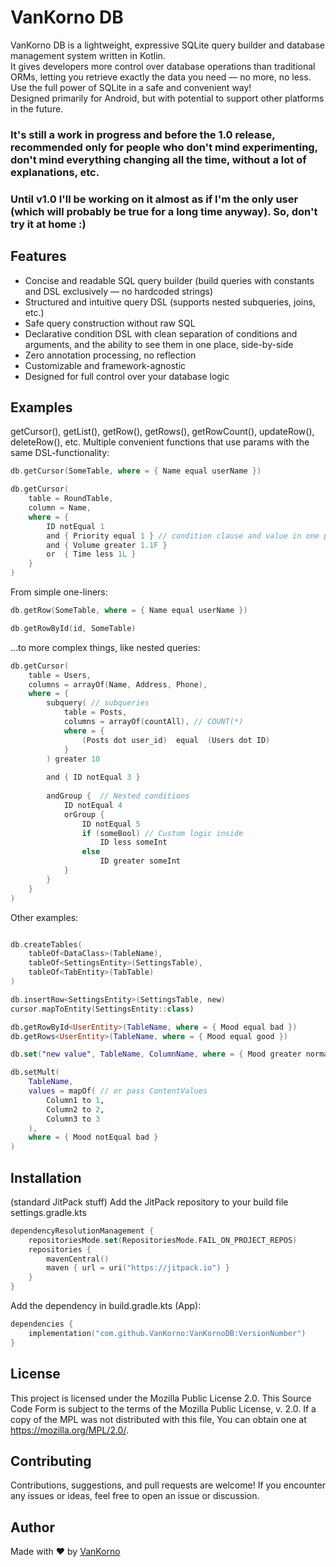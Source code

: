 # VanKorno DB

VanKorno DB is a lightweight, expressive SQLite query builder and database management system written in Kotlin.  
It gives developers more control over database operations than traditional ORMs, letting you retrieve exactly the data you need — no more, no less.  
Use the full power of SQLite in a safe and convenient way!  
Designed primarily for Android, but with potential to support other platforms in the future.

### It's still a work in progress and before the 1.0 release, recommended only for people who don't mind experimenting, don't mind everything changing all the time, without a lot of explanations, etc.
### Until v1.0 I'll be working on it almost as if I'm the only user (which will probably be true for a long time anyway). So, don't try it at home :)


## Features

- Concise and readable SQL query builder (build queries with constants and DSL exclusively — no hardcoded strings)
- Structured and intuitive query DSL (supports nested subqueries, joins, etc.)
- Safe query construction without raw SQL
- Declarative condition DSL with clean separation of conditions and arguments, and the ability to see them in one place, side-by-side
- Zero annotation processing, no reflection
- Customizable and framework-agnostic
- Designed for full control over your database logic


## Examples

getCursor(), getList(), getRow(), getRows(), getRowCount(), updateRow(), deleteRow(), etc.
Multiple convenient functions that use params with the same DSL-functionality:

```kotlin
db.getCursor(SomeTable, where = { Name equal userName })

db.getCursor(
    table = RoundTable,
    column = Name,
    where = {
        ID notEqual 1
        and { Priority equal 1 } // condition clause and value in one place
        and { Volume greater 1.1F }
        or  { Time less 1L }
    }
)
```


From simple one-liners:
```kotlin
db.getRow(SomeTable, where = { Name equal userName })

db.getRowById(id, SomeTable)
```

...to more complex things, like nested queries:

```kotlin
db.getCursor(
    table = Users,
    columns = arrayOf(Name, Address, Phone),
    where = {
        subquery( // subqueries
            table = Posts,
            columns = arrayOf(countAll), // COUNT(*)
            where = {
                (Posts dot user_id)  equal  (Users dot ID)
            }
        ) greater 10
        
        and { ID notEqual 3 }
        
        andGroup {  // Nested conditions
            ID notEqual 4
            orGroup {
                ID notEqual 5
                if (someBool) // Custom logic inside
                    ID less someInt
                else
                    ID greater someInt
            }
        }
    }
)
```

Other examples:

```kotlin

db.createTables(
    tableOf<DataClass>(TableName),
    tableOf<SettingsEntity>(SettingsTable),
    tableOf<TabEntity>(TabTable)
)

db.insertRow<SettingsEntity>(SettingsTable, new)
cursor.mapToEntity(SettingsEntity::class)

db.getRowById<UserEntity>(TableName, where = { Mood equal bad })
db.getRows<UserEntity>(TableName, where = { Mood equal good })

db.set("new value", TableName, ColumnName, where = { Mood greater normal })

db.setMult(
    TableName,
    values = mapOf( // or pass ContentValues
        Column1 to 1,
        Column2 to 2,
        Column3 to 3
    ),
    where = { Mood notEqual bad }
)

```

## Installation
(standard JitPack stuff)
Add the JitPack repository to your build file settings.gradle.kts
```kotlin
dependencyResolutionManagement {
	repositoriesMode.set(RepositoriesMode.FAIL_ON_PROJECT_REPOS)
	repositories {
		mavenCentral()
		maven { url = uri("https://jitpack.io") }
	}
}
```

Add the dependency in build.gradle.kts (App):
```kotlin
dependencies {
    implementation("com.github.VanKorno:VanKornoDB:VersionNumber")
}
```



## License
This project is licensed under the Mozilla Public License 2.0.
This Source Code Form is subject to the terms of the Mozilla Public License, v. 2.0.
If a copy of the MPL was not distributed with this file, You can obtain one at https://mozilla.org/MPL/2.0/.

## Contributing
Contributions, suggestions, and pull requests are welcome!
If you encounter any issues or ideas, feel free to open an issue or discussion.

## Author
Made with ❤️ by [VanKorno](https://github.com/VanKorno)